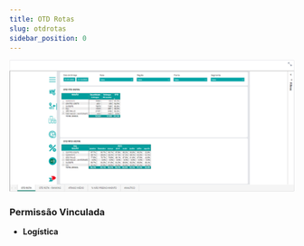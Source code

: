 ```yaml
---
title: OTD Rotas
slug: otdrotas
sidebar_position: 0
---
```


![Alt text](image.png)





### Permissão Vinculada

- **Logística**